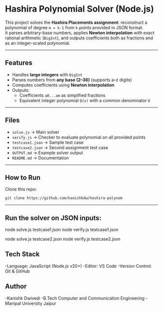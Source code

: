 # Hashira Polynomial Solver (Node.js)

This project solves the **Hashira Placements assignment**: reconstruct a polynomial of degree `m = k-1` from `k` points provided in JSON format.  
It parses arbitrary-base numbers, applies **Newton interpolation** with exact rational arithmetic (`BigInt`), and outputs coefficients both as fractions and as an integer-scaled polynomial.

---

##  Features
- Handles **large integers** with `BigInt`
- Parses numbers from **any base (2–36)** (supports a–z digits)
- Computes coefficients using **Newton interpolation**
- Outputs:
  - Coefficients `a0...am` as simplified fractions
  - Equivalent integer polynomial `Q(x)` with a common denominator `D`

---

##  Files
- `solve.js` → Main solver
- `verify.js` → Checker to evaluate polynomial on all provided points
- `testcase1.json` → Sample test case
- `testcase2.json` → Second assignment test case
- `OUTPUT.md` → Example solver output
- `README.md` → Documentation

---
## How to Run

Clone this repo:
```bash
git clone https://github.com/kanishkdw/hashira-polynom

```
---

## Run the solver on JSON inputs:

node solve.js testcase1.json
node verify.js testcase1.json

node solve.js testcase2.json
node verify.js testcase2.json

## Tech Stack
-Language: JavaScript (Node.js v20+)
-Editor: VS Code
-Version Control: Git & GitHub

## Author
-Kanishk Dwivedi
-B.Tech Computer and Communication Engineering
-Manipal University Jaipur

